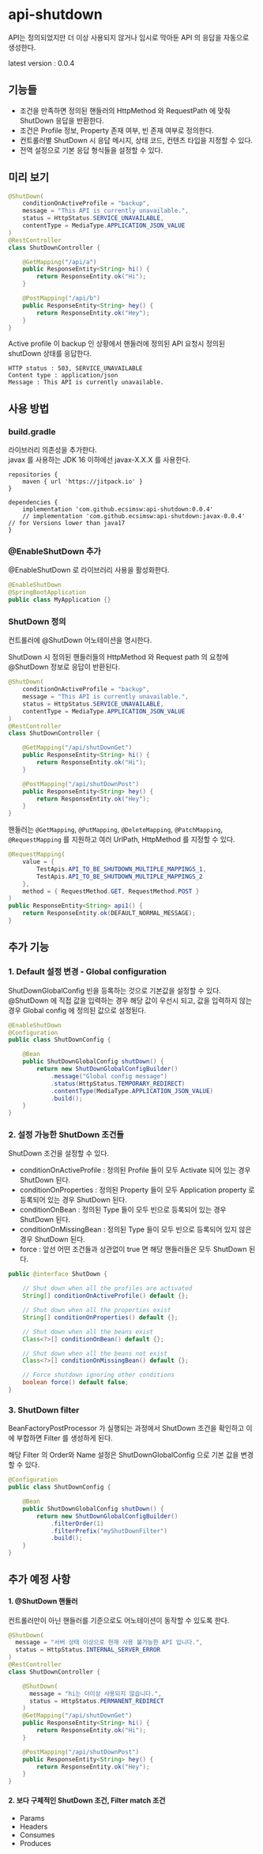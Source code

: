 # api-shutdown

API는 정의되었지만 더 이상 사용되지 않거나 임시로 막아둔 API 의 응답을 자동으로 생성한다.    

latest version : 0.0.4

## 기능들 
- 조건을 만족하면 정의된 핸들러의 HttpMethod 와 RequestPath 에 맞춰 ShutDown 응답을 반환한다.
- 조건은 Profile 정보, Property 존재 여부, 빈 존재 여부로 정의한다.
- 컨트롤러별 ShutDown 시 응답 메시지, 상태 코드, 컨텐츠 타입을 지정할 수 있다.
- 전역 설정으로 기본 응답 형식들을 설정할 수 있다.

## 미리 보기

``` java
@ShutDown(
    conditionOnActiveProfile = "backup",
    message = "This API is currently unavailable.",
    status = HttpStatus.SERVICE_UNAVAILABLE,
    contentType = MediaType.APPLICATION_JSON_VALUE
)
@RestController
class ShutDownController {

    @GetMapping("/api/a")
    public ResponseEntity<String> hi() {
        return ResponseEntity.ok("Hi");
    }

    @PostMapping("/api/b")
    public ResponseEntity<String> hey() {
        return ResponseEntity.ok("Hey");
    }
}
```

Active profile 이 backup 인 상황에서 핸들러에 정의된 API 요청시 정의된 shutDown 상태를 응답한다.                      
```
HTTP status : 503, SERVICE_UNAVAILABLE
Content type : application/json
Message : This API is currently unavailable.
```

## 사용 방법

### build.gradle 

라이브러리 의존성을 추가한다.     
javax 를 사용하는 JDK 16 이하에선 javax-X.X.X 를 사용한다.
```
repositories {
    maven { url 'https://jitpack.io' }
}

dependencies {
    implementation 'com.github.ecsimsw:api-shutdown:0.0.4'
    // implementation 'com.github.ecsimsw:api-shutdown:javax-0.0.4'       // for Versions lower than java17
}
```

### @EnableShutDown 추가

@EnableShutDown 로 라이브러리 사용을 활성화한다.     

``` java
@EnableShutDown
@SpringBootApplication
public class MyApplication {}
```

### ShutDown 정의 

컨트롤러에 @ShutDown 어노테이션을 명시한다.     

ShutDown 시 정의된 핸들러들의 HttpMethod 와 Request path 의 요청에 @ShutDown 정보로 응답이 반환된다.

``` java
@ShutDown(
    conditionOnActiveProfile = "backup",
    message = "This API is currently unavailable.",
    status = HttpStatus.SERVICE_UNAVAILABLE,
    contentType = MediaType.APPLICATION_JSON_VALUE
)
@RestController
class ShutDownController {

    @GetMapping("/api/shutDownGet")
    public ResponseEntity<String> hi() {
        return ResponseEntity.ok("Hi");
    }

    @PostMapping("/api/shutDownPost")
    public ResponseEntity<String> hey() {
        return ResponseEntity.ok("Hey");
    }
}
```

핸들러는 `@GetMapping`, `@PutMapping`, `@DeleteMapping`, `@PatchMapping`, `@RequestMapping` 를 지원하고 여러 UrlPath, HttpMethod 를 지정할 수 있다.    

``` java
@RequestMapping(
    value = {
        TestApis.API_TO_BE_SHUTDOWN_MULTIPLE_MAPPINGS_1,
        TestApis.API_TO_BE_SHUTDOWN_MULTIPLE_MAPPINGS_2
    },
    method = { RequestMethod.GET, RequestMethod.POST }
)
public ResponseEntity<String> api1() {
    return ResponseEntity.ok(DEFAULT_NORMAL_MESSAGE);
}
```

## 추가 기능 

### 1. Default 설정 변경 - Global configuration

ShutDownGlobalConfig 빈을 등록하는 것으로 기본값을 설정할 수 있다.
@ShutDown 에 직접 값을 입력하는 경우 해당 값이 우선시 되고, 값을 입력하지 않는 경우 Global config 에 정의된 값으로 설정된다.         

``` java
@EnableShutDown
@Configuration
public class ShutDownConfig {

    @Bean
    public ShutDownGlobalConfig shutDown() {
        return new ShutDownGlobalConfigBuilder()
            .message("Global config message")
            .status(HttpStatus.TEMPORARY_REDIRECT)
            .contentType(MediaType.APPLICATION_JSON_VALUE)
            .build();
    }
}
```

### 2. 설정 가능한 ShutDown 조건들

ShutDown 조건을 설정할 수 있다.    

- conditionOnActiveProfile : 정의된 Profile 들이 모두 Activate 되어 있는 경우 ShutDown 된다.
- conditionOnProperties : 정의된 Property 들이 모두 Application property 로 등록되어 있는 경우 ShutDown 된다.
- conditionOnBean : 정의된 Type 들이 모두 빈으로 등록되어 있는 경우 ShutDown 된다.
- conditionOnMissingBean : 정의된 Type 들이 모두 빈으로 등록되어 있지 않은 경우 ShutDown 된다.
- force : 앞선 어떤 조건들과 상관없이 true 면 해당 핸들러들은 모두 ShutDown 된다.

``` java
public @interface ShutDown {

    // Shut down when all the profiles are activated
    String[] conditionOnActiveProfile() default {};

    // Shut down when all the properties exist
    String[] conditionOnProperties() default {};

    // Shut down when all the beans exist
    Class<?>[] conditionOnBean() default {};

    // Shut down when all the beans not exist
    Class<?>[] conditionOnMissingBean() default {};

    // Force shutdown ignoring other conditions
    boolean force() default false;
}
```

### 3. ShutDown filter

BeanFactoryPostProcessor 가 실행되는 과정에서 ShutDown 조건을 확인하고 이에 부합하면 Filter 를 생성하게 된다.    

해당 Filter 의 Order와 Name 설정은 ShutDownGlobalConfig 으로 기본 값을 변경할 수 있다.

``` java
@Configuration
public class ShutDownConfig {

    @Bean
    public ShutDownGlobalConfig shutDown() {
        return new ShutDownGlobalConfigBuilder()
            .filterOrder(1)
            .filterPrefix("myShutDownFilter")
            .build();  
    }
}
```

## 추가 예정 사항

#### 1. @ShutDown 핸들러

컨트롤러만이 아닌 핸들러를 기준으로도 어노테이션이 동작할 수 있도록 한다.    

``` java
@ShutDown(
  message = "서버 상태 이상으로 현재 사용 불가능한 API 입니다.",
  status = HttpStatus.INTERNAL_SERVER_ERROR
)
@RestController
class ShutDownController {

    @ShutDown(
      message = "hi는 더이상 사용되지 않습니다.",
      status = HttpStatus.PERMANENT_REDIRECT
    )
    @GetMapping("/api/shutDownGet")
    public ResponseEntity<String> hi() {
        return ResponseEntity.ok("Hi");
    }

    @PostMapping("/api/shutDownPost")
    public ResponseEntity<String> hey() {
        return ResponseEntity.ok("Hey");
    }
}
```

#### 2. 보다 구체적인 ShutDown 조건, Filter match 조건

- Params
- Headers
- Consumes
- Produces
